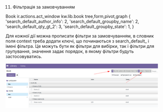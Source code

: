 11. Фільтрація за замовчуванням

   <record id="kw_lib_book_act_window" model="ir.actions.act_window">
       <field name="name">Book</field>
       <field name="type">ir.actions.act_window</field>
       <field name="res_model">kw.lib.book</field>
       <field name="view_mode">tree,form,pivot,graph</field>
       <field name="context">{
 'search_default_author_info': 2,
 'search_default_groupby_name': 2,
 'search_default_qty_gt_2': 3,
 'search_default_groupby_state': 1,
}</field>
   </record>

Для кожної дії можна прописати фільтри за замовчуванням, в словник поля context треба додати ключі, що починаються з
search_default_ і імені фільтра. Це можуть бути як фільтри для вибірки, так і фільтри для групування, значення задає
порядок, в якому фільтри будуть застосовуватись.

![img_11.png](img_11.png)

 
